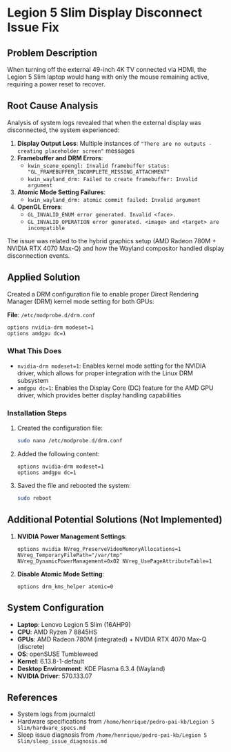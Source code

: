 # Legion 5 Slim Display Disconnect Issue Fix

## Problem Description
When turning off the external 49-inch 4K TV connected via HDMI, the Legion 5 Slim laptop would hang with only the mouse remaining active, requiring a power reset to recover.

## Root Cause Analysis
Analysis of system logs revealed that when the external display was disconnected, the system experienced:

1. **Display Output Loss**: Multiple instances of `"There are no outputs - creating placeholder screen"` messages
2. **Framebuffer and DRM Errors**:
   - `kwin_scene_opengl: Invalid framebuffer status: "GL_FRAMEBUFFER_INCOMPLETE_MISSING_ATTACHMENT"`
   - `kwin_wayland_drm: Failed to create framebuffer: Invalid argument`
3. **Atomic Mode Setting Failures**:
   - `kwin_wayland_drm: atomic commit failed: Invalid argument`
4. **OpenGL Errors**:
   - `GL_INVALID_ENUM error generated. Invalid <face>.`
   - `GL_INVALID_OPERATION error generated. <image> and <target> are incompatible`

The issue was related to the hybrid graphics setup (AMD Radeon 780M + NVIDIA RTX 4070 Max-Q) and how the Wayland compositor handled display disconnection events.

## Applied Solution
Created a DRM configuration file to enable proper Direct Rendering Manager (DRM) kernel mode setting for both GPUs:

**File**: `/etc/modprobe.d/drm.conf`
```
options nvidia-drm modeset=1
options amdgpu dc=1
```

### What This Does
- `nvidia-drm modeset=1`: Enables kernel mode setting for the NVIDIA driver, which allows for proper integration with the Linux DRM subsystem
- `amdgpu dc=1`: Enables the Display Core (DC) feature for the AMD GPU driver, which provides better display handling capabilities

### Installation Steps
1. Created the configuration file:
   ```bash
   sudo nano /etc/modprobe.d/drm.conf
   ```

2. Added the following content:
   ```
   options nvidia-drm modeset=1
   options amdgpu dc=1
   ```

3. Saved the file and rebooted the system:
   ```bash
   sudo reboot
   ```

## Additional Potential Solutions (Not Implemented)
1. **NVIDIA Power Management Settings**:
   ```
   options nvidia NVreg_PreserveVideoMemoryAllocations=1 NVreg_TemporaryFilePath="/var/tmp" NVreg_DynamicPowerManagement=0x02 NVreg_UsePageAttributeTable=1
   ```

2. **Disable Atomic Mode Setting**:
   ```
   options drm_kms_helper atomic=0
   ```

## System Configuration
- **Laptop**: Lenovo Legion 5 Slim (16AHP9)
- **CPU**: AMD Ryzen 7 8845HS
- **GPUs**: AMD Radeon 780M (integrated) + NVIDIA RTX 4070 Max-Q (discrete)
- **OS**: openSUSE Tumbleweed
- **Kernel**: 6.13.8-1-default
- **Desktop Environment**: KDE Plasma 6.3.4 (Wayland)
- **NVIDIA Driver**: 570.133.07

## References
- System logs from journalctl
- Hardware specifications from `/home/henrique/pedro-pai-kb/Legion 5 Slim/hardware_specs.md`
- Sleep issue diagnosis from `/home/henrique/pedro-pai-kb/Legion 5 Slim/sleep_issue_diagnosis.md`
